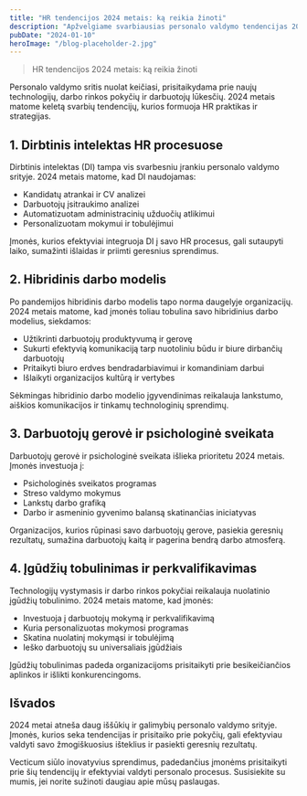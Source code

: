 ```yaml
---
title: "HR tendencijos 2024 metais: ką reikia žinoti"
description: "Apžvelgiame svarbiausias personalo valdymo tendencijas 2024 metais ir kaip jos paveiks įmones."
pubDate: "2024-01-10"
heroImage: "/blog-placeholder-2.jpg"
---
```


> HR tendencijos 2024 metais: ką reikia žinoti

Personalo valdymo sritis nuolat keičiasi, prisitaikydama prie naujų technologijų, darbo rinkos pokyčių ir darbuotojų lūkesčių. 2024 metais matome keletą svarbių tendencijų, kurios formuoja HR praktikas ir strategijas.

## 1. Dirbtinis intelektas HR procesuose

Dirbtinis intelektas (DI) tampa vis svarbesniu įrankiu personalo valdymo srityje. 2024 metais matome, kad DI naudojamas:

- Kandidatų atrankai ir CV analizei
- Darbuotojų įsitraukimo analizei
- Automatizuotam administracinių užduočių atlikimui
- Personalizuotam mokymui ir tobulėjimui

Įmonės, kurios efektyviai integruoja DI į savo HR procesus, gali sutaupyti laiko, sumažinti išlaidas ir priimti geresnius sprendimus.

## 2. Hibridinis darbo modelis

Po pandemijos hibridinis darbo modelis tapo norma daugelyje organizacijų. 2024 metais matome, kad įmonės toliau tobulina savo hibridinius darbo modelius, siekdamos:

- Užtikrinti darbuotojų produktyvumą ir gerovę
- Sukurti efektyvią komunikaciją tarp nuotoliniu būdu ir biure dirbančių darbuotojų
- Pritaikyti biuro erdves bendradarbiavimui ir komandiniam darbui
- Išlaikyti organizacijos kultūrą ir vertybes

Sėkmingas hibridinio darbo modelio įgyvendinimas reikalauja lankstumo, aiškios komunikacijos ir tinkamų technologinių sprendimų.

## 3. Darbuotojų gerovė ir psichologinė sveikata

Darbuotojų gerovė ir psichologinė sveikata išlieka prioritetu 2024 metais. Įmonės investuoja į:

- Psichologinės sveikatos programas
- Streso valdymo mokymus
- Lankstų darbo grafiką
- Darbo ir asmeninio gyvenimo balansą skatinančias iniciatyvas

Organizacijos, kurios rūpinasi savo darbuotojų gerove, pasiekia geresnių rezultatų, sumažina darbuotojų kaitą ir pagerina bendrą darbo atmosferą.

## 4. Įgūdžių tobulinimas ir perkvalifikavimas

Technologijų vystymasis ir darbo rinkos pokyčiai reikalauja nuolatinio įgūdžių tobulinimo. 2024 metais matome, kad įmonės:

- Investuoja į darbuotojų mokymą ir perkvalifikavimą
- Kuria personalizuotas mokymosi programas
- Skatina nuolatinį mokymąsi ir tobulėjimą
- Ieško darbuotojų su universaliais įgūdžiais

Įgūdžių tobulinimas padeda organizacijoms prisitaikyti prie besikeičiančios aplinkos ir išlikti konkurencingoms.

## Išvados

2024 metai atneša daug iššūkių ir galimybių personalo valdymo srityje. Įmonės, kurios seka tendencijas ir prisitaiko prie pokyčių, gali efektyviau valdyti savo žmogiškuosius išteklius ir pasiekti geresnių rezultatų.

Vecticum siūlo inovatyvius sprendimus, padedančius įmonėms prisitaikyti prie šių tendencijų ir efektyviai valdyti personalo procesus. Susisiekite su mumis, jei norite sužinoti daugiau apie mūsų paslaugas.

